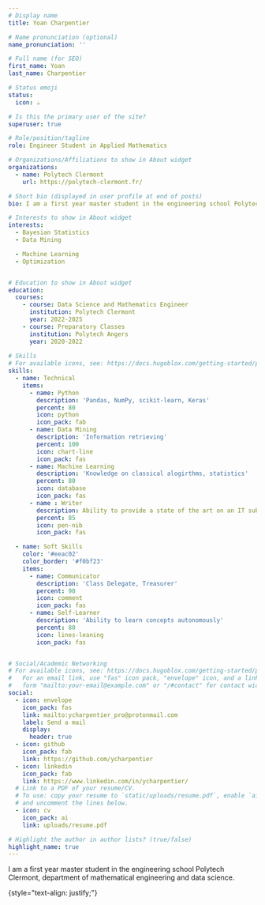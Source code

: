 ```yaml
---
# Display name
title: Yoan Charpentier

# Name pronunciation (optional)
name_pronunciation: ''

# Full name (for SEO)
first_name: Yoan
last_name: Charpentier

# Status emoji
status:
  icon: ☕️

# Is this the primary user of the site?
superuser: true

# Role/position/tagline
role: Engineer Student in Applied Mathematics

# Organizations/Affiliations to show in About widget
organizations:
  - name: Polytech Clermont
    url: https://polytech-clermont.fr/

# Short bio (displayed in user profile at end of posts)
bio: I am a first year master student in the engineering school Polytech Clermont, department of mathematical engineering and data science.

# Interests to show in About widget
interests:
  - Bayesian Statistics
  - Data Mining

  - Machine Learning
  - Optimization


# Education to show in About widget
education:
  courses:
    - course: Data Science and Mathematics Engineer
      institution: Polytech Clermont
      year: 2022-2025
    - course: Preparatory Classes
      institution: Polytech Angers
      year: 2020-2022
      
# Skills
# For available icons, see: https://docs.hugoblox.com/getting-started/page-builder/#icons
skills:
  - name: Technical
    items:
      - name: Python
        description: 'Pandas, NumPy, scikit-learn, Keras'
        percent: 80
        icon: python
        icon_pack: fab
      - name: Data Mining
        description: 'Information retrieving'
        percent: 100
        icon: chart-line
        icon_pack: fas
      - name: Machine Learning
        description: 'Knowledge on classical alogirthms, statistics'
        percent: 80
        icon: database
        icon_pack: fas
      - name : Writer
        description: Ability to provide a state of the art on an IT subject
        percent: 85
        icon: pen-nib
        icon_pack: fas

  - name: Soft Skills
    color: '#eeac02'
    color_border: '#f0bf23'
    items:
      - name: Communicator
        description: 'Class Delegate, Treasurer'
        percent: 90
        icon: comment
        icon_pack: fas
      - name: Self-Learner
        description: 'Ability to learn concepts autonomously'
        percent: 80
        icon: lines-leaning
        icon_pack: fas


# Social/Academic Networking
# For available icons, see: https://docs.hugoblox.com/getting-started/page-builder/#icons
#   For an email link, use "fas" icon pack, "envelope" icon, and a link in the
#   form "mailto:your-email@example.com" or "/#contact" for contact widget.
social:
  - icon: envelope
    icon_pack: fas
    link: mailto:ycharpentier_pro@protonmail.com
    label: Send a mail
    display:
      header: true
  - icon: github
    icon_pack: fab
    link: https://github.com/ycharpentier
  - icon: linkedin
    icon_pack: fab
    link: https://www.linkedin.com/in/ycharpentier/
  # Link to a PDF of your resume/CV.
  # To use: copy your resume to `static/uploads/resume.pdf`, enable `ai` icons in `params.yaml`,
  # and uncomment the lines below.
  - icon: cv
    icon_pack: ai
    link: uploads/resume.pdf

# Highlight the author in author lists? (true/false)
highlight_name: true
---
```


 I am a first year master student in the engineering school Polytech Clermont, department of mathematical engineering and data science.

{style="text-align: justify;"}
